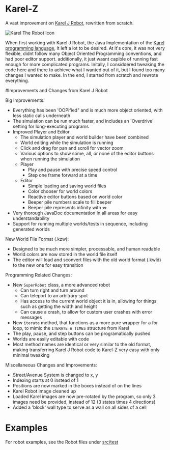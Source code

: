 # Karel-Z

A vast improvement on [Karel J Robot](https://csis.pace.edu/~bergin/KarelJava2ed/karelexperimental.html), rewritten from scratch.

![Karel The Robot Icon](https://raw.githubusercontent.com/starwarswii/Karel-Z/master/src/resources/icon.png)

When first working with Karel J Robot, the Java Implementation of the [Karel programming language](https://en.wikipedia.org/wiki/Karel_\(programming_language\)), It left a lot to be desired. At it's core, it was not very flexible, didnt follow many Object Oriented Programming conventions, and had poor editor support. additionally, it just wasnt capible of running fast enough for more complicated programs. Initally, I considdered tweaking the code here and there to achieve what I wanted out of it, but I found too many changes I wanted to make. In the end, I started from scratch and rewrote everything.

#Improvements and Changes from Karel J Robot

Big Improvements:
* Everything has been 'OOPified" and is much more object oriented, with less static calls underneath
* The simulation can be run much faster, and includes an 'Overdrive' setting for long-executing programs
* Improved Player and Editor
  * The simulation player and world builder have been combined
  * World editing while the simulation is running
  * Click and drag for pan and scroll for vector zoom
  * Various options to show some, all, or none of the editor buttons when running the simulation
  * Player
	* Play and pause with precise speed control
	* Step one frame forward at a time
  * Editor
    * Simple loading and saving world files
	* Color chooser for world colors
	* Reactive editor buttons based on world color
	* Beeper pile numbers scale to fill beeper
	* Beeper pile represents infinity with ∞
* Very thorough JavaDoc documentation In all areas for easy understandability
* Support for running multiple worlds/tests in sequence, including generated worlds

New World File Format (.kzw):
* Designed to be much more simpler, processable, and human readable
* World colors are now stored in the world file itself
* The editor will load and sconvert files with the old world format (.kwld) to the new one for easy transition

Programming Related Changes:
* New `SuperRobot` class, a more advanced robot
  * Can turn right and turn around
  * Can teleport to an arbitrary spot
  * Has access to the current world object it is in, allowing for things such as getting the width and height
  * Can cause a crash, to allow for custom user crashes with error messages
* New `iterate` method, that functions as a more pure wrapper for a for loop, to mimic the `ITERATE n TIMES` structure from Karel
* The play, pause, and step buttons can be programatically pushed
* Worlds are easily editable with code
* Most method names are identical or very similar to the old format, making transferring Karel J Robot code to Karel-Z very easy with only minimal tweaking

Miscellaneous Changes and Improvements:
* Street/Avenue System is changed to x, y
* Indexing starts at 0 instead of 1
* Positions are now marked in the boxes instead of on the lines
* Karel Robot image cleaned up
* Loaded Karel images are now pre-rotated by the program, so only 3 images need be provided, instead of 12 (3 states times 4 directions)
* Added a 'block' wall type to serve as a wall on all sides of a cell

# Examples

For robot examples, see the Robot files under [src/test](https://github.com/starwarswii/Karel-Z/tree/master/src/test)
